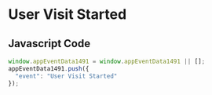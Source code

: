 # User Visit Started

## Javascript Code
```js
window.appEventData1491 = window.appEventData1491 || [];
appEventData1491.push({
  "event": "User Visit Started"
});
```




